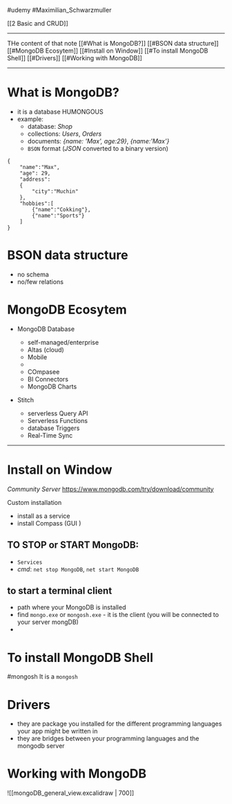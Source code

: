 #udemy #Maximilian_Schwarzmuller 


[[2 Basic and CRUD]]




-----------
THe content of that note
[[#What is MongoDB?]]
[[#BSON data structure]]
[[#MongoDB Ecosytem]]
[[#Install on Window]]
[[#To install MongoDB Shell]]
[[#Drivers]]
[[#Working with MongoDB]]





----
# What is MongoDB?
- it is a database HUMONGOUS
- example:
	- database: *Shop*
	- collections: *Users*, *Orders*
	- documents: *{name: 'Max', age:29}*, *{name:'Max'}*
	- `BSON` format (*JSON* converted to a binary version)
```BSON
{
	"name":"Max",
	"age": 29,
	"address": 
	{
		"city":"Muchin"
	},
	"hobbies":[
		{"name":"Cokking"},
		{"name":"Sports"}
	]
}
```



# BSON data structure
- no schema
- no/few relations 

# MongoDB Ecosytem
- MongoDB Database
	- self-managed/enterprise
	- Altas (cloud)
	- Mobile
	- 
	- COmpasee
	- BI Connectors
	- MongoDB Charts

- Stitch
	- serverless Query API
	- Serverless Functions
	- database Triggers
	- Real-Time Sync


---------
# Install on Window
*Community Server*
https://www.mongodb.com/try/download/community

Custom installation 
- install as a service
- install Compass (GUI )

## TO STOP or START MongoDB:
- `Services`
- *cmd*: `net stop MongoDB`, `net start MongoDB`


## to start a terminal client
- path where your MongoDB is installed
- find `mongo.exe` or `mongosh.exe` -  it is the client (you will be connected to your server mongDB)
- 

# To install MongoDB Shell
#mongosh
It is a `mongosh`

# Drivers
- they are package you installed for the different programming languages your app might be written in
- they are bridges between your programming languages and the mongodb server

# Working with MongoDB
![[mongoDB_general_view.excalidraw | 700]]




